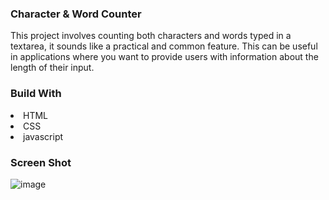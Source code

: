 <h3>Character & Word Counter</h3>
<p>This project involves counting both characters and words typed in a textarea, it sounds like a practical and common feature. 
  This can be useful in applications where you want to provide users with information about the length of their input.</p>
<h3>Build With</h3>
<li>HTML</li>
<li>CSS</li>
<li>javascript</li>
<h3>Screen Shot</h3>

![image](https://github.com/sobiaqamar/word-counter/assets/143915043/a6009129-c9a3-4221-9153-de8f84e78016)
